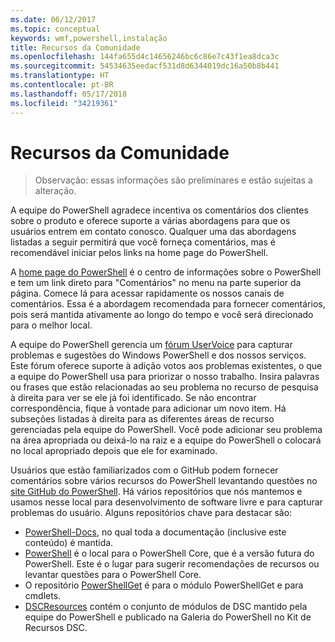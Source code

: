 ```yaml
---
ms.date: 06/12/2017
ms.topic: conceptual
keywords: wmf,powershell,instalação
title: Recursos da Comunidade
ms.openlocfilehash: 144fa655d4c14656246bc6c86e7c43f1ea8dca3c
ms.sourcegitcommit: 54534635eedacf531d8d6344019dc16a50b8b441
ms.translationtype: HT
ms.contentlocale: pt-BR
ms.lasthandoff: 05/17/2018
ms.locfileid: "34219361"
---
```

# <a name="community-resources"></a>Recursos da Comunidade #
> Observação: essas informações são preliminares e estão sujeitas a alteração.

A equipe do PowerShell agradece incentiva os comentários dos clientes sobre o produto e oferece suporte a várias abordagens para que os usuários entrem em contato conosco.
Qualquer uma das abordagens listadas a seguir permitirá que você forneça comentários, mas é recomendável iniciar pelos links na home page do PowerShell.

A [home page do PowerShell](https://microsoft.com/powershell) é o centro de informações sobre o PowerShell e tem um link direto para "Comentários" no menu na parte superior da página.
Comece lá para acessar rapidamente os nossos canais de comentários.
Essa é a abordagem recomendada para fornecer comentários, pois será mantida ativamente ao longo do tempo e você será direcionado para o melhor local.

A equipe do PowerShell gerencia um [fórum UserVoice](https://windowsserver.uservoice.com/forums/301869-powershell/) para capturar problemas e sugestões do Windows PowerShell e dos nossos serviços.
Este fórum oferece suporte à adição votos aos problemas existentes, o que a equipe do PowerShell usa para priorizar o nosso trabalho.
Insira palavras ou frases que estão relacionadas ao seu problema no recurso de pesquisa à direita para ver se ele já foi identificado.
Se não encontrar correspondência, fique à vontade para adicionar um novo item.
Há subseções listadas à direita para as diferentes áreas de recurso gerenciadas pela equipe do PowerShell.
Você pode adicionar seu problema na área apropriada ou deixá-lo na raiz e a equipe do PowerShell o colocará no local apropriado depois que ele for examinado.

Usuários que estão familiarizados com o GitHub podem fornecer comentários sobre vários recursos do PowerShell levantando questões no [site GitHub do PowerShell](https://github.com/powershell).
Há vários repositórios que nós mantemos e usamos nesse local para desenvolvimento de software livre e para capturar problemas do usuário.
Alguns repositórios chave para destacar são:

* [PowerShell-Docs](https://github.com/PowerShell/powershell-docs), no qual toda a documentação (inclusive este conteúdo) é mantida.
* [PowerShell](https://github.com/PowerShell/powershell) é o local para o PowerShell Core, que é a versão futura do PowerShell.
Este é o lugar para sugerir recomendações de recursos ou levantar questões para o PowerShell Core.
* O repositório [PowerShellGet](https://github.com/PowerShell/powershellget) é para o módulo PowerShellGet e para cmdlets.
* [DSCResources](https://github.com/PowerShell/DscResources) contém o conjunto de módulos de DSC mantido pela equipe do PowerShell e publicado na Galeria do PowerShell no Kit de Recursos DSC.
